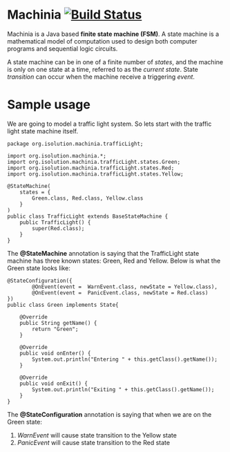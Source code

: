 Machinia [![Build Status](https://travis-ci.org/alexwibowo/machinia.png?branch=master)](https://travis-ci.org/alexwibowo/machinia)
==============
Machinia is a Java based **finite state machine (FSM)**. A state machine is a mathematical model of computation used to design both computer programs and sequential logic circuits.

A state machine can be in one of a finite number of *states*, and the machine is only on one state at a time, referred to as the *current state*. State *transition* can occur when the machine receive a triggering *event*.


Sample usage
============
We are going to model a traffic light system. So lets start with the traffic light state machine itself.

	package org.isolution.machinia.trafficLight;
	
	import org.isolution.machinia.*;
	import org.isolution.machinia.trafficLight.states.Green;
	import org.isolution.machinia.trafficLight.states.Red;
	import org.isolution.machinia.trafficLight.states.Yellow;

	@StateMachine(
		states = { 
			Green.class, Red.class, Yellow.class 
		}
	)
	public class TrafficLight extends BaseStateMachine {	
	    public TrafficLight() {
	        super(Red.class);
	    }
	}
The **@StateMachine** annotation is saying that the TrafficLight state machine  has three known states: Green, Red and Yellow. Below is what the Green state looks like:

	@StateConfiguration({
	        @OnEvent(event =  WarnEvent.class, newState = Yellow.class),
	        @OnEvent(event =  PanicEvent.class, newState = Red.class)
	})
	public class Green implements State{
	
	    @Override
	    public String getName() {
	        return "Green";
	    }
	
	    @Override
	    public void onEnter() {
	        System.out.println("Entering " + this.getClass().getName());
	    }
	
	    @Override
	    public void onExit() {
	        System.out.println("Exiting " + this.getClass().getName());
	    }
	}	

The **@StateConfiguration** annotation is saying that when we are on the Green state:

   1. *WarnEvent* will cause state transition to the Yellow state
   2. *PanicEvent* will cause state transition to the Red state 

